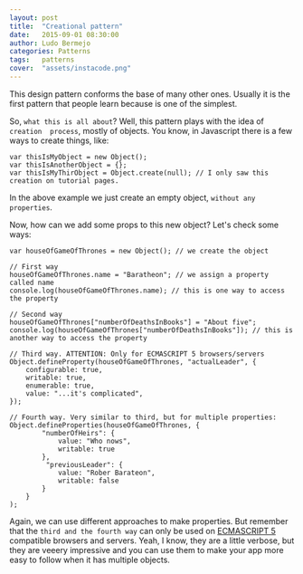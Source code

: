 ```yaml
---
layout: post
title:  "Creational pattern"
date:   2015-09-01 08:30:00
author: Ludo Bermejo
categories: Patterns 
tags:	patterns 
cover:  "assets/instacode.png"
---
```


This design pattern conforms the base of many other ones. Usually it is the first pattern that people learn because is one of the simplest.

So, `what this is all about`? Well, this pattern plays with the idea of `creation  process`, mostly of objects. You know, in Javascript there is a few ways to create things, like:

    var thisIsMyObject = new Object();
    var thisIsAnotherObject = {};
    var thisIsMyThirObject = Object.create(null); // I only saw this creation on tutorial pages.  

In the above example we just create an empty object, `without any properties`.

Now, how can we add some props to this new object? Let's check some ways:
 
    var houseOfGameOfThrones = new Object(); // we create the object
    
    // First way
    houseOfGameOfThrones.name = "Baratheon"; // we assign a property called name
    console.log(houseOfGameOfThrones.name); // this is one way to access the property
    
    // Second way
    houseOfGameOfThrones["numberOfDeathsInBooks"] = "About five";
    console.log(houseOfGameOfThrones["numberOfDeathsInBooks"]); // this is another way to access the property
    
    // Third way. ATTENTION: Only for ECMASCRIPT 5 browsers/servers
    Object.defineProperty(houseOfGameOfThrones, "actualLeader", {
        configurable: true,
        writable: true,
        enumerable: true,
        value: "...it's complicated",
    });
    
    // Fourth way. Very similar to third, but for multiple properties:
    Object.defineProperties(houseOfGameOfThrones, {
            "numberOfHeirs": {
                value: "Who nows",
                writable: true
            },
             "previousLeader": {
                value: "Rober Barateon",
                writable: false
            }
        }
    );


Again, we can use different approaches to make properties. But remember that the `third and the fourth way` can only be used on [ECMASCRIPT 5](http://kangax.github.io/compat-table/es5/) compatible browsers and servers. Yeah, I know, they are a little verbose, but they are veeery impressive and you can use them to make your app more easy to follow when it has multiple objects. 